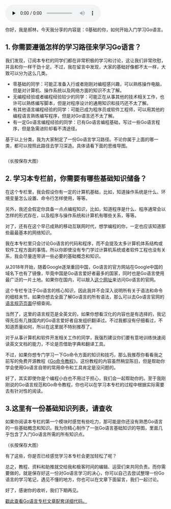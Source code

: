 <audio id="audio" title="导读 | 写给0基础入门的Go语言学习者" controls="" preload="none"><source id="mp3" src="https://static001.geekbang.org/resource/audio/ce/37/ceea8d59152d2c79d11924f1c195ed37.mp3"></audio>

你好，我是郝林，今天我分享的内容是：0基础的你，如何开始入门学习Go语言。

## 1. 你需要遵循怎样的学习路径来学习Go语言？

我们发现，订阅本专栏的同学们都在非常积极的学习和讨论，这让我们非常欣慰，并且和你一样干劲十足。不过，我在留言中发现，大家的基础好像都不太一样，大致可以分为这么几类。

- 零基础的同学：可能正准备入行或者刚刚对编程感兴趣，可以熟练操作电脑，但是对计算机、操作系统以及网络方面的知识不太了解。
- 无编程经验或者编程经验较少的同学：可能正在从事其他的技术相关工作，也许可以熟练编写脚本，但是对程序设计的通用知识和技巧还不太了解。
- 有其他语言编程经验的同学：可能已成为程序员或软件工程师，可以用其他的编程语言熟练编写程序，但是对Go语言还不太了解。
- 有一定Go语言编程经验的同学：已有Go语言编程基础，写过一些Go语言程序，但是急需进阶却看不清途径。

基于以上分类，我为大家制定了一份Go语言学习路径。不论你属于上面的哪一类，都可以按照此路径去学习深造。具体请看下面的思维导图。

<img src="https://static001.geekbang.org/resource/image/c7/b7/c702df29da67be3c4083ecce1d0eadb7.png" alt="">

（长按保存大图）

## 2. 学习本专栏前，你需要有哪些基础知识储备？

在这个专栏里，我会假设你有一定的计算机基础，比如，知道操作系统是什么、环境变量怎么设置、命令行怎样使用，等等。

另外，我还会假定你具备一点点编程知识，比如，知道程序是什么、程序通常会以怎样的形式存在，以及程序与操作系统和计算机有哪些关系，等等。

对了，还有在这个早已成熟的移动互联网时代，想学编程的你，一定也应该知道那些最最基本的网络知识。

我在本专栏里只会讨论Go语言的代码和程序，而不会提及太多计算机体系结构或软件工程方面的事情。所以你即使没有专门学过计算机系统或者软件工程也没有关系，我会尽量连带讲一些必要的基础概念和知识。

从2018年开始，随着Google逐渐重回中国，Go语言的官方网站在Google中国的域名下也有了镜像，毕竟中国是Go语言爱好者最多的国家，同时也是Go语言使用最广泛的一片土地。如果你在国内，可以敲入[这个网址](https://golang.google.cn)来访问Go语言的官网。

这个专栏专注于Go语言的核心知识，因此我并不会深入说明所有关于语法和命令的细枝末节。如果你想去全面了解Go语言的所有语法，那么可以去Go语言官网的[语言规范页面](https://golang.google.cn/ref/spec)仔细查阅。

当然了，这里的语言规范是全英文的，如果你想看汉化的内容也是有选择的，我记得先后有几拨国内的Go语言爱好者自发组织翻译过。不过我都没有仔细看过，不知道质量如何，所以在这里就不特别推荐了。

对于从事计算机和软件开发相关工作的同学，我强烈建议你们要有意地训练快速阅读英文文档的能力，不论是否借助字典和翻译工具。

不过，如果你想专门学习一下Go命令方面的知识和技巧，那么我推荐你看看我之前写的免费开源教程《[Go命令教程](https://github.com/hyper0x/go_command_tutorial)》。这份教程的内容虽然稍显陈旧，但是帮助你学会使用Go语言自带的常用命令和工具肯定是没问题的。

好了，其实即使你是个编程小白也不用过于担心，我们会一起帮助你的。至于我刚刚说的Go语言规范和Go命令教程，你也可以在学习本专栏的过程中根据实际需要去有针对性的阅读。

## 3.这里有一份基础知识列表，请查收

如果你阅读本专栏的第一个模块时感觉有些吃力，那可能是你还没有熟悉Go语言的一些基础概念和知识。我为你精心制作了一张Go语言基础知识的导图，里面几乎包含了入门Go语言所需的所有知识点。

<img src="https://static001.geekbang.org/resource/image/ad/85/add8566dc5431378bda313a32a6ebb85.jpg" alt=""><br>
（长按保存大图）

有了这些，你是否已经感觉学习本专栏会更加轻松了呢？

总之，教程、资料和助推就交给我和极客时间的编辑、运营们来共同负责。而你需要做的，就是保存好这一份对Go语言学习的决心，你可以自己去尝试整理一份Go语言的学习笔记，遇见不懂的地方，你也可以在文章下面留言，我们一起讨论。

好了，感谢你的收听，我们下期再见。

[戳此查看Go语言专栏文章配套详细代码。](https://github.com/hyper0x/Golang_Puzzlers)
